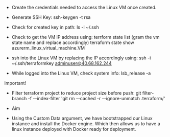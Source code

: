 * Create the credentials needed to access the Linux VM once created.

- Generate SSH Key:
ssh-keygen -t rsa
- Check for created key in path:
ls -l ~/.ssh


- Check to get the VM IP address using:
terrform state list (gram the vm state name and replace accordingly)
terraform state show azurerm_linux_virtual_machine.VM

- ssh into the Linux VM by replacing the IP accordingly using:
ssh -i ~/.ssh/terraformkey adminuser@40.68.162.244

- While logged into the Linux VM, check system info:
lsb_release -a


Important!
- Filter terraform project to reduce project size before push:
git filter-branch -f --index-filter 'git rm --cached -r --ignore-unmatch .terraform/'


* Aim
- Using the Custom Data argument, we have bootstrapped our Linux instance and install the Docker engine. Which then allows us to have a linux instance deployed with Docker ready for deployment.